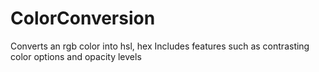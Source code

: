 # ColorConversion
Converts an rgb color into hsl, hex 
Includes features such as contrasting color options and opacity levels 
